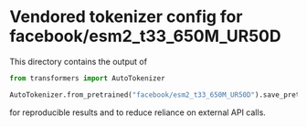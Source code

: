 # Vendored tokenizer config for facebook/esm2_t33_650M_UR50D

This directory contains the output of

```python
from transformers import AutoTokenizer

AutoTokenizer.from_pretrained("facebook/esm2_t33_650M_UR50D").save_pretrained("...")
```

for reproducible results and to reduce reliance on external API calls.
